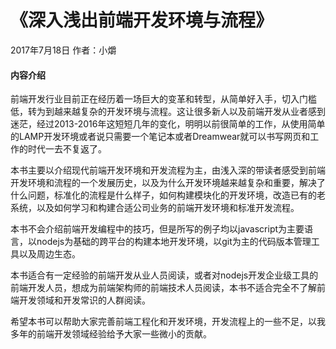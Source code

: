# 《深入浅出前端开发环境与流程》

2017年7月18日 作者：小爝

#### 内容介绍

前端开发行业目前正在经历着一场巨大的变革和转型，从简单好入手，切入门槛低，转为到越来越复杂的开发环境与流程。这让很多新人以及前端开发从业者感到迷茫，经过2013-2016年这短短几年的变化，明明以前很简单的工作，从使用简单的LAMP开发环境或者说只需要一个笔记本或者Dreamwear就可以书写网页和工作的时代一去不复返了。

本书主要以介绍现代前端开发环境和开发流程为主，由浅入深的带读者感受到前端开发环境和流程的一个发展历史，以及为什么开发环境越来越复杂和重要，解决了什么问题，标准化的流程是什么样子，如何构建模块化的开发环境，改造已有的老系统，以及如何学习和构建合适公司业务的前端开发环境和标准开发流程。

本书不会介绍前端开发编程中的技巧，但是所写的例子均以javascript为主要语言，以nodejs为基础的跨平台的构建本地开发环境，以git为主的代码版本管理工具以及周边生态。

本书适合有一定经验的前端开发从业人员阅读，或者对nodejs开发企业级工具的前端开发人员，想成为前端架构师的前端技术人员阅读，本书不适合完全不了解前端开发领域和开发常识的人群阅读。

希望本书可以帮助大家完善前端工程化和开发环境，开发流程上的一些不足，以我多年的前端开发领域经验给予大家一些微小的贡献。

